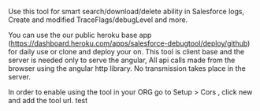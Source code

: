 Use this tool for smart search/download/delete ability in Salesforce logs,
Create and modified TraceFlags/debugLevel and more.

You can use the our public heroku base app (https://dashboard.heroku.com/apps/salesforce-debugtool/deploy/github) for daily use or clone and deploy your on.
This tool is client base and the server is needed only to serve the angular,
All api calls made from the browser using the angular http library.
No transmission takes place in the server.

In order to enable using the tool in your ORG go to Setup > Cors , click new and add the tool url.
test
